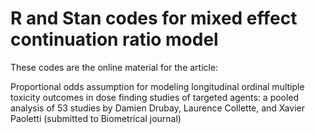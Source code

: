 # R and Stan codes for mixed effect continuation ratio model

These codes are the online material for the article:

Proportional odds assumption for modeling longitudinal ordinal multiple toxicity outcomes in dose finding studies of targeted agents: a pooled analysis of 53 studies
by Damien Drubay, Laurence Collette, and Xavier Paoletti
(submitted to Biometrical journal)
